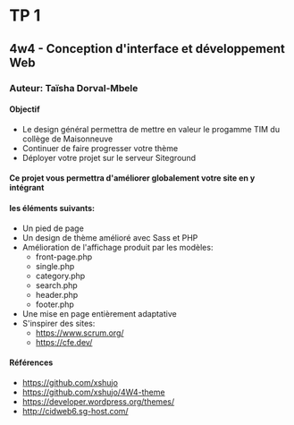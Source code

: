# TP 1
## 4w4 - Conception d'interface et développement Web
### Auteur: Taïsha Dorval-Mbele

#### Objectif
- Le design général permettra de mettre en valeur le progamme TIM du collège de
  Maisonneuve
- Continuer de faire progresser votre thème
- Déployer votre projet sur le serveur Siteground

#### Ce projet vous permettra d'améliorer globalement votre site en y intégrant
#### les éléments suivants:
- Un pied de page
- Un design de thème amélioré avec Sass et PHP
- Amélioration de l'affichage produit par les modèles:
    - front-page.php
    - single.php
    - category.php
    - search.php
    - header.php
    - footer.php
- Une mise en page entièrement adaptative
- S'inspirer des sites:
    - https://www.scrum.org/
    - https://cfe.dev/

#### Références
- https://github.com/xshujo
- https://github.com/xshujo/4W4-theme
- https://developer.wordpress.org/themes/
- http://cidweb6.sg-host.com/
